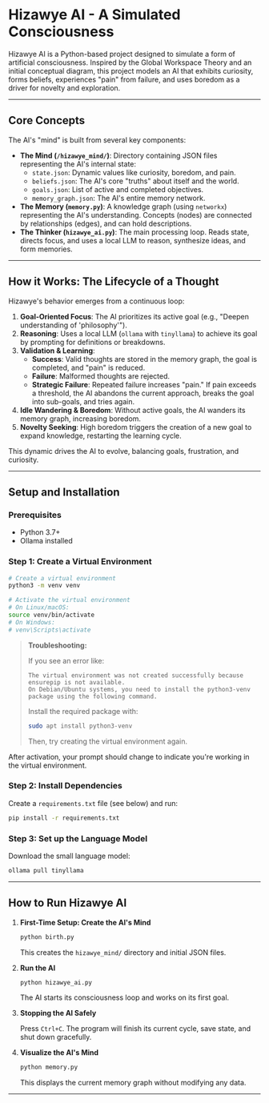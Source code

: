 # Hizawye AI - A Simulated Consciousness

Hizawye AI is a Python-based project designed to simulate a form of artificial consciousness. Inspired by the Global Workspace Theory and an initial conceptual diagram, this project models an AI that exhibits curiosity, forms beliefs, experiences "pain" from failure, and uses boredom as a driver for novelty and exploration.

---

## Core Concepts

The AI's "mind" is built from several key components:

- **The Mind (`/hizawye_mind/`)**: Directory containing JSON files representing the AI's internal state:
    - `state.json`: Dynamic values like curiosity, boredom, and pain.
    - `beliefs.json`: The AI's core "truths" about itself and the world.
    - `goals.json`: List of active and completed objectives.
    - `memory_graph.json`: The AI's entire memory network.
- **The Memory (`memory.py`)**: A knowledge graph (using `networkx`) representing the AI's understanding. Concepts (nodes) are connected by relationships (edges), and can hold descriptions.
- **The Thinker (`hizawye_ai.py`)**: The main processing loop. Reads state, directs focus, and uses a local LLM to reason, synthesize ideas, and form memories.

---

## How it Works: The Lifecycle of a Thought

Hizawye's behavior emerges from a continuous loop:

1. **Goal-Oriented Focus**: The AI prioritizes its active goal (e.g., "Deepen understanding of 'philosophy'").
2. **Reasoning**: Uses a local LLM (`ollama` with `tinyllama`) to achieve its goal by prompting for definitions or breakdowns.
3. **Validation & Learning**:
     - **Success**: Valid thoughts are stored in the memory graph, the goal is completed, and "pain" is reduced.
     - **Failure**: Malformed thoughts are rejected.
     - **Strategic Failure**: Repeated failure increases "pain." If pain exceeds a threshold, the AI abandons the current approach, breaks the goal into sub-goals, and tries again.
4. **Idle Wandering & Boredom**: Without active goals, the AI wanders its memory graph, increasing boredom.
5. **Novelty Seeking**: High boredom triggers the creation of a new goal to expand knowledge, restarting the learning cycle.

This dynamic drives the AI to evolve, balancing goals, frustration, and curiosity.

---

## Setup and Installation

### Prerequisites

- Python 3.7+
- Ollama installed

### Step 1: Create a Virtual Environment

```bash
# Create a virtual environment
python3 -m venv venv

# Activate the virtual environment
# On Linux/macOS:
source venv/bin/activate
# On Windows:
# venv\Scripts\activate
```

> **Troubleshooting:**
> 
> If you see an error like:
> 
> ```
> The virtual environment was not created successfully because ensurepip is not available.
> On Debian/Ubuntu systems, you need to install the python3-venv package using the following command.
> ```
> 
> Install the required package with:
> 
> ```bash
> sudo apt install python3-venv
> ```
> 
> Then, try creating the virtual environment again.

After activation, your prompt should change to indicate you're working in the virtual environment.

### Step 2: Install Dependencies

Create a `requirements.txt` file (see below) and run:

```bash
pip install -r requirements.txt
```

### Step 3: Set up the Language Model

Download the small language model:

```bash
ollama pull tinyllama
```

---

## How to Run Hizawye AI

1. **First-Time Setup: Create the AI's Mind**

     ```bash
     python birth.py
     ```

     This creates the `hizawye_mind/` directory and initial JSON files.

2. **Run the AI**

     ```bash
     python hizawye_ai.py
     ```

     The AI starts its consciousness loop and works on its first goal.

3. **Stopping the AI Safely**

     Press `Ctrl+C`. The program will finish its current cycle, save state, and shut down gracefully.

4. **Visualize the AI's Mind**

     ```bash
     python memory.py
     ```

     This displays the current memory graph without modifying any data.

---
